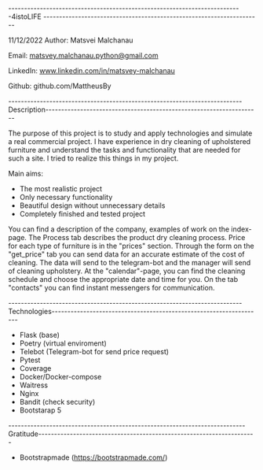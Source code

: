 --------------------------------------------------------------------------4istoLIFE ---------------------------------------------------------------------

11/12/2022
Author: Matsvei Malchanau

Email: matsvey.malchanau.python@gmail.com

LinkedIn: www.linkedin.com/in/matsvey-malchanau

Github: github.com/MattheusBy

--------------------------------------------------------------------------Description--------------------------------------------------------------------

The purpose of this project is to study and apply technologies and simulate a real commercial project. 
I have experience in dry cleaning of upholstered furniture and understand the tasks and functionality that are needed for such a site. I tried to realize
this things in my project.

Main aims:
- The most realistic project
- Only necessary functionality
- Beautiful design without unnecessary details
- Completely finished and tested project

You can find a description of the company, examples of work on the index-page. The Process tab describes the product dry cleaning process. 
Price for each type of furniture is in the "prices" section. Through the form on the "get_price" tab you can send data for an accurate estimate 
of the cost of cleaning. The data will send to the telegram-bot and the manager will send of cleaning upholstery. At the "calendar"-page, 
you can find the cleaning schedule and choose the appropriate date and time for you. 
On the tab "contacts" you can find instant messengers for communication.

--------------------------------------------------------------------------Technologies-------------------------------------------------------------------

- Flask (base)
- Poetry (virtual enviroment)
- Telebot (Telegram-bot for send price request)
- Pytest
- Coverage
- Docker/Docker-compose
- Waitress
- Nginx
- Bandit (check security)
- Bootstarap 5

---------------------------------------------------------------------------Gratitude---------------------------------------------------------------------

- Bootstrapmade (https://bootstrapmade.com/)

